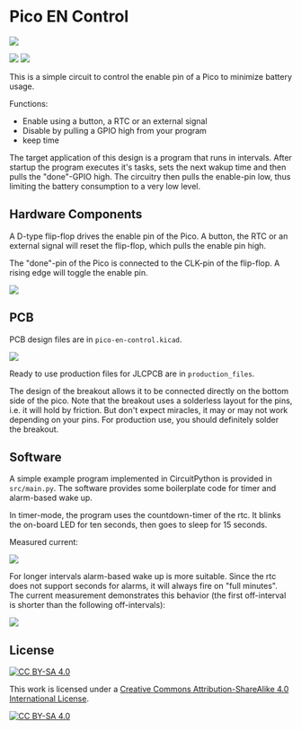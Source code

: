 Pico EN Control
===============

![](pcb.jpg)

![](pcb-3D-top.png)
![](pcb-3D-bot.png)

This is a simple circuit to control the enable pin of a Pico to 
minimize battery usage.

Functions:
  * Enable using a button, a RTC or an external signal
  * Disable by pulling a GPIO high from your program
  * keep time

The target application of this design is a program that runs in
intervals. After startup the program executes it's tasks, sets
the next wakup time and then pulls the "done"-GPIO high.
The circuitry then pulls the enable-pin low, thus limiting the
battery consumption to a very low level.


Hardware Components
-------------------

A D-type flip-flop drives the enable pin of the Pico. A
button, the RTC or an external signal will reset the flip-flop,
which pulls the enable pin high.

The "done"-pin of the Pico is connected to the CLK-pin of
the flip-flop. A rising edge will toggle the enable pin.

![](schematic.png)


PCB
---

PCB design files are in `pico-en-control.kicad`.

![](pcb-layout.png)

Ready to use production files for JLCPCB are in `production_files`.

The design of the breakout allows it to be connected directly on the bottom
side of the pico. Note that the breakout uses a solderless layout for the
pins, i.e. it will hold by friction. But don't expect miracles, it may
or may not work depending on your pins. For production use, you should
definitely solder the breakout. 


Software
--------

A simple example program implemented in CircuitPython
is provided in `src/main.py`. The software provides some boilerplate
code for timer and alarm-based wake up.

In timer-mode, the program uses the countdown-timer of the rtc. It
blinks the on-board LED for ten seconds, then goes to sleep for 15 seconds.

Measured current:

![](current-timer.png)

For longer intervals alarm-based wake up is more suitable. Since the rtc
does not support seconds for alarms, it will always fire on "full minutes".
The current measurement demonstrates this behavior (the first off-interval
is shorter than the following off-intervals):

![](current-alarm.png)


License
-------

[![CC BY-SA 4.0][cc-by-sa-shield]][cc-by-sa]

This work is licensed under a
[Creative Commons Attribution-ShareAlike 4.0 International
License][cc-by-sa].

[![CC BY-SA 4.0][cc-by-sa-image]][cc-by-sa]

[cc-by-sa]: http://creativecommons.org/licenses/by-sa/4.0/
[cc-by-sa-image]: https://licensebuttons.net/l/by-sa/4.0/88x31.png
[cc-by-sa-shield]:
https://img.shields.io/badge/License-CC%20BY--SA%204.0-lightgrey.svg
